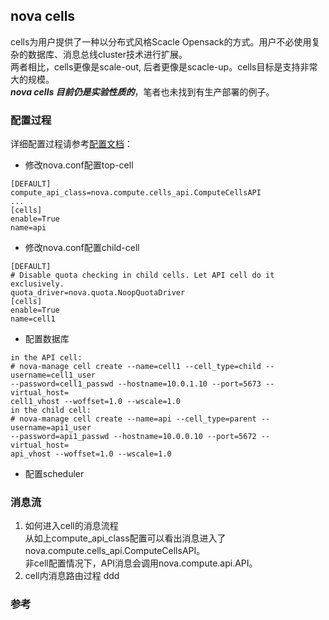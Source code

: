 nova cells
----
cells为用户提供了一种以分布式风格Scacle Opensack的方式。用户不必使用复杂的数据库、消息总线cluster技术进行扩展。  
两者相比，cells更像是scale-out, 后者更像是scacle-up。cells目标是支持非常大的规模。  
***nova cells 目前仍是实验性质的***，笔者也未找到有生产部署的例子。  
### 配置过程
详细配置过程请参考[配置文档]：  
+ 修改nova.conf配置top-cell
```
[DEFAULT]
compute_api_class=nova.compute.cells_api.ComputeCellsAPI
...
[cells]
enable=True
name=api
```
+ 修改nova.conf配置child-cell
```
[DEFAULT]
# Disable quota checking in child cells. Let API cell do it exclusively.
quota_driver=nova.quota.NoopQuotaDriver
[cells]
enable=True
name=cell1
```
+ 配置数据库
```
in the API cell:
# nova-manage cell create --name=cell1 --cell_type=child --username=cell1_user
--password=cell1_passwd --hostname=10.0.1.10 --port=5673 --virtual_host=
cell1_vhost --woffset=1.0 --wscale=1.0
in the child cell: 
# nova-manage cell create --name=api --cell_type=parent --username=api1_user
--password=api1_passwd --hostname=10.0.0.10 --port=5672 --virtual_host=
api_vhost --woffset=1.0 --wscale=1.0
```
+ 配置scheduler

### 消息流
1. 如何进入cell的消息流程  
   从如上compute_api_class配置可以看出消息进入了nova.compute.cells_api.ComputeCellsAPI。  
   非cell配置情况下，API消息会调用nova.compute.api.API。  
2. cell内消息路由过程
  ddd

### 参考
[配置文档]:http://docs.openstack.org/havana/config-reference/content/





